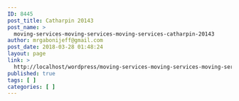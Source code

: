 ```yaml
---
ID: 8445
post_title: Catharpin 20143
post_name: >
  moving-services-moving-services-moving-services-catharpin-20143
author: mrgabonijeff@gmail.com
post_date: 2018-03-28 01:48:24
layout: page
link: >
  http://localhost/wordpress/moving-services-moving-services-moving-services-catharpin-20143/
published: true
tags: [ ]
categories: [ ]
---
```

